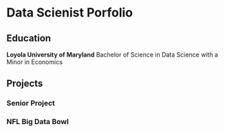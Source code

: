 # Data Scienist Porfolio

## Education 
**Loyola University of Maryland**
Bachelor of Science in Data Science with a Minor in Economics 

## Projects

### Senior Project 


### NFL Big Data Bowl

